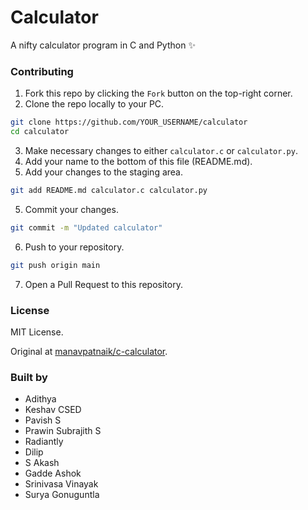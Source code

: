 # Calculator



A nifty calculator program in C and Python ✨

### Contributing

1. Fork this repo by clicking the `Fork` button on the top-right corner.
2. Clone the repo locally to your PC.

```sh
git clone https://github.com/YOUR_USERNAME/calculator
cd calculator
```

3. Make necessary changes to either `calculator.c` or `calculator.py`.
4. Add your name to the bottom of this file (README.md).
5. Add your changes to the staging area.

```sh
git add README.md calculator.c calculator.py
```

5. Commit your changes.

```sh
git commit -m "Updated calculator"
```

6. Push to your repository.

```sh
git push origin main
```

7. Open a Pull Request to this repository.

### License

MIT License.

Original at [manavpatnaik/c-calculator](https://github.com/manavpatnaik/c-calculator).

### Built by
- Adithya
- Keshav CSED
- Pavish S
- Prawin Subrajith S
- Radiantly
- Dilip
- S Akash
- Gadde Ashok
- Srinivasa Vinayak
- Surya Gonuguntla
